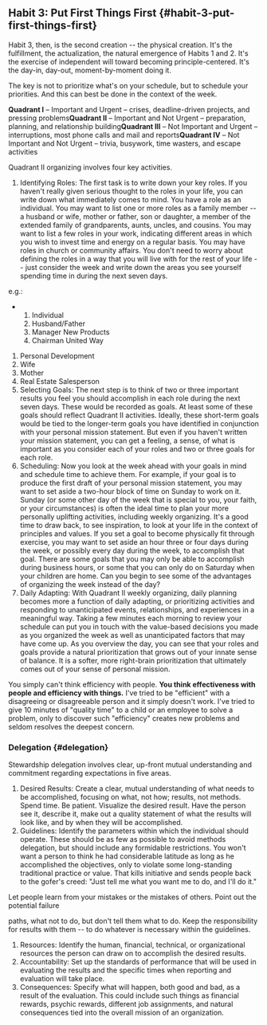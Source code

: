 ## Habit 3: Put First Things First {#habit-3-put-first-things-first}

Habit 3, then, is the second creation -- the physical creation. It&#039;s the fulfillment, the actualization, the natural emergence of Habits 1 and 2\. It&#039;s the exercise of independent will toward becoming principle-centered. It&#039;s the day-in, day-out, moment-by-moment doing it.

The key is not to prioritize what&#039;s on your schedule, but to schedule your priorities. And this can best be done in the context of the week.

**Quadrant I** – Important and Urgent – crises, deadline-driven projects, and pressing problems**Quadrant II** – Important and Not Urgent – preparation, planning, and relationship building**Quadrant III** – Not Important and Urgent – interruptions, most phone calls and mail and reports**Quadrant IV** – Not Important and Not Urgent – trivia, busywork, time wasters, and escape activities

Quadrant II organizing involves four key activities.

1.  Identifying Roles: The first task is to write down your key roles. If you haven&#039;t really given serious thought to the roles in your life, you can write down what immediately comes to mind. You have a role as an individual. You may want to list one or more roles as a family member -- a husband or wife, mother or father, son or daughter, a member of the extended family of grandparents, aunts, uncles, and cousins. You may want to list a few roles in your work, indicating different areas in which you wish to invest time and energy on a regular basis. You may have roles in church or community affairs. You don&#039;t need to worry about defining the roles in a way that you will live with for the rest of your life -- just consider the week and write down the areas you see yourself spending time in during the next seven days.

e.g.:

*   1.  Individual
    2.  Husband/Father
    3.  Manager New Products
    4.  Chairman United Way

1.  Personal Development
2.  Wife
3.  Mother
4.  Real Estate Salesperson
5.  Selecting Goals: The next step is to think of two or three important results you feel you should accomplish in each role during the next seven days. These would be recorded as goals. At least some of these goals should reflect Quadrant II activities. Ideally, these short-term goals would be tied to the longer-term goals you have identified in conjunction with your personal mission statement. But even if you haven&#039;t written your mission statement, you can get a feeling, a sense, of what is important as you consider each of your roles and two or three goals for each role.
6.  Scheduling: Now you look at the week ahead with your goals in mind and schedule time to achieve them. For example, if your goal is to produce the first draft of your personal mission statement, you may want to set aside a two-hour block of time on Sunday to work on it. Sunday (or some other day of the week that is special to you, your faith, or your circumstances) is often the ideal time to plan your more personally uplifting activities, including weekly organizing. It&#039;s a good time to draw back, to see inspiration, to look at your life in the context of principles and values. If you set a goal to become physically fit through exercise, you may want to set aside an hour three or four days during the week, or possibly every day during the week, to accomplish that goal. There are some goals that you may only be able to accomplish during business hours, or some that you can only do on Saturday when your children are home. Can you begin to see some of the advantages of organizing the week instead of the day?
7.  Daily Adapting: With Quadrant II weekly organizing, daily planning becomes more a function of daily adapting, or prioritizing activities and responding to unanticipated events, relationships, and experiences in a meaningful way. Taking a few minutes each morning to review your schedule can put you in touch with the value-based decisions you made as you organized the week as well as unanticipated factors that may have come up. As you overview the day, you can see that your roles and goals provide a natural prioritization that grows out of your innate sense of balance. It is a softer, more right-brain prioritization that ultimately comes out of your sense of personal mission.

You simply can&#039;t think efficiency with people. **You think effectiveness with people and efficiency with things.** I&#039;ve tried to be &quot;efficient&quot; with a disagreeing or disagreeable person and it simply doesn&#039;t work. I&#039;ve tried to give 10 minutes of &quot;quality time&quot; to a child or an employee to solve a problem, only to discover such &quot;efficiency&quot; creates new problems and seldom resolves the deepest concern.

### Delegation {#delegation}

Stewardship delegation involves clear, up-front mutual understanding and commitment regarding expectations in five areas.

1.  Desired Results: Create a clear, mutual understanding of what needs to be accomplished, focusing on what, not how; results, not methods. Spend time. Be patient. Visualize the desired result. Have the person see it, describe it, make out a quality statement of what the results will look like, and by when they will be accomplished.
2.  Guidelines: Identify the parameters within which the individual should operate. These should be as few as possible to avoid methods delegation, but should include any formidable restrictions. You won&#039;t want a person to think he had considerable latitude as long as he accomplished the objectives, only to violate some long-standing traditional practice or value. That kills initiative and sends people back to the gofer&#039;s creed: &quot;Just tell me what you want me to do, and I&#039;ll do it.&quot;

Let people learn from your mistakes or the mistakes of others. Point out the potential failure

paths, what not to do, but don&#039;t tell them what to do. Keep the responsibility for results with them -- to do whatever is necessary within the guidelines.

1.  Resources: Identify the human, financial, technical, or organizational resources the person can draw on to accomplish the desired results.
2.  Accountability: Set up the standards of performance that will be used in evaluating the results and the specific times when reporting and evaluation will take place.
3.  Consequences: Specify what will happen, both good and bad, as a result of the evaluation. This could include such things as financial rewards, psychic rewards, different job assignments, and natural consequences tied into the overall mission of an organization.
